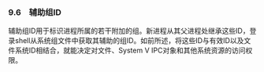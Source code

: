 ### 9.6　辅助组ID

辅助组ID用于标识进程所属的若干附加的组。新进程从其父进程处继承这些ID，登录shell从系统组文件中获取其辅助的组ID。如前所述，将这些ID与有效ID以及文件系统ID相结合，就能决定对文件、System V IPC对象和其他系统资源的访问权限。

